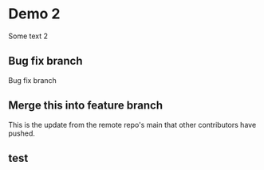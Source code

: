 # Demo 2

Some text 2

## Bug fix branch

Bug fix branch

## Merge this into feature branch

This is the update from the remote repo's main that other contributors have pushed.

## test